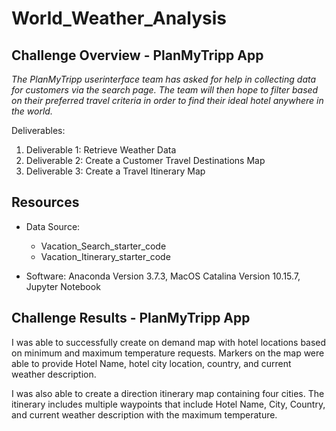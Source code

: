 # World_Weather_Analysis

## Challenge Overview - PlanMyTripp App
*The PlanMyTripp userinterface team has asked for help in collecting data for customers via the search page.  The team will then hope to filter based on their preferred travel criteria in order to find their ideal hotel anywhere in the world.*

Deliverables:
1. Deliverable 1: Retrieve Weather Data
2. Deliverable 2: Create a Customer Travel Destinations Map
3. Deliverable 3: Create a Travel Itinerary Map

## Resources
- Data Source:
    - Vacation_Search_starter_code
    - Vacation_Itinerary_starter_code

- Software: Anaconda Version 3.7.3, MacOS Catalina Version 10.15.7, Jupyter Notebook

## Challenge Results - PlanMyTripp App
I was able to successfully create on demand map with hotel locations based on minimum and maximum temperature requests. Markers on the map were able to provide Hotel Name, hotel city location, country, and current weather description. 

I was also able to create a direction itinerary map containing four cities. The itinerary includes multiple waypoints that include Hotel Name, City, Country, and current weather description with the maximum temperature. 